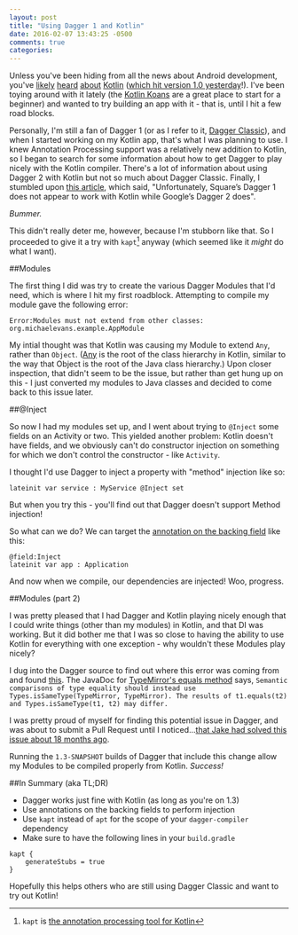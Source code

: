 ```yaml
---
layout: post
title: "Using Dagger 1 and Kotlin"
date: 2016-02-07 13:43:25 -0500
comments: true
categories: 
---
```


Unless you've been hiding from all the news about Android development, you've [likely](https://medium.com/@CodingDoug/kotlin-android-a-brass-tacks-experiment-part-1-3e5028491bcc#.15w4ypfer) [heard](http://antonioleiva.com/kotlin-awesome-tricks-for-android/) [about](http://vishnurajeevan.com/2016/02/13/Using-Kotlin-Extensions-for-Rx-ifying/) [Kotlin](https://realm.io/news/oredev-jake-wharton-kotlin-advancing-android-dev/) ([which hit version 1.0 yesterday](https://blog.jetbrains.com/kotlin/2016/02/kotlin-1-0-released-pragmatic-language-for-jvm-and-android/)!). I've been toying around with it lately (the [Kotlin Koans](https://kotlinlang.org/docs/tutorials/koans.html) are a great place to start for a beginner) and wanted to try building an app with it - that is, until I hit a few road blocks.

<!-- more -->

Personally, I'm still a fan of Dagger 1 (or as I refer to it, [Dagger Classic](https://en.wikipedia.org/wiki/New_Coke#New_Coke_after_Coke_Classic)), and when I started working on my Kotlin app, that's what I was planning to use. I knew Annotation Processing support was a relatively new addition to Kotlin, so I began to search for some information about how to get Dagger to play nicely with the Kotlin compiler. There's a lot of information about using Dagger 2 with Kotlin but not so much about Dagger Classic. Finally, I stumbled upon [this article](http://www.beyondtechnicallycorrect.com/2015/12/30/android-kotlin-dagger/), which said, "Unfortunately, Square’s Dagger 1 does not appear to work with Kotlin while Google’s Dagger 2 does".

*Bummer.*

This didn't really deter me, however, because I'm stubborn like that. So I proceeded to give it a try with `kapt`[^1] anyway (which seemed like it _might_ do what I want).

##Modules

The first thing I did was try to create the various Dagger Modules that I'd need, which is where I hit my first roadblock. Attempting to compile my module gave the following error:

```
Error:Modules must not extend from other classes: org.michaelevans.example.AppModule
```

My intial thought was that Kotlin was causing my Module to extend `Any`, rather than `Object`. ([Any](https://kotlinlang.org/api/latest/jvm/stdlib/kotlin/-any/) is the root of the class hierarchy in Kotlin, similar to the way that Object is the root of the Java class hierarchy.) Upon closer inspection, that didn't seem to be the issue, but rather than get hung up on this - I just converted my modules to Java classes and decided to come back to this issue later.

##@Inject

So now I had my modules set up, and I went about trying to `@Inject` some fields on an Activity or two. This yielded another problem: Kotlin doesn't have fields, and we obviously can't do constructor injection on something for which we don't control the constructor - like `Activity`.

I thought I'd use Dagger to inject a property with "method" injection like so:

`lateinit var service : MyService @Inject set`

But when you try this - you'll find out that Dagger doesn't support Method injection!

So what can we do? We can target the [annotation on the backing field](https://kotlinlang.org/docs/reference/annotations.html#annotation-use-site-targets) like this:

```
@field:Inject
lateinit var app : Application
```

And now when we compile, our dependencies are injected! Woo, progress.

##Modules (part 2)

I was pretty pleased that I had Dagger and Kotlin playing nicely enough that I could write things (other than my modules) in Kotlin, and that DI was working. But it did bother me that I was so close to having the ability to use Kotlin for everything with one exception - why wouldn't these Modules play nicely?

I dug into the Dagger source to find out where this error was coming from and found [this](https://github.com/square/dagger/blob/2f9579c48e887ffa316f329c12c2fa2abbec27b1/compiler/src/main/java/dagger/internal/codegen/ModuleAdapterProcessor.java#L217). The JavaDoc for [TypeMirror's equals method](https://docs.oracle.com/javase/8/docs/api/javax/lang/model/type/TypeMirror.html#equals-java.lang.Object-) says, `Semantic comparisons of type equality should instead use Types.isSameType(TypeMirror, TypeMirror). The results of t1.equals(t2) and Types.isSameType(t1, t2) may differ.`

I was pretty proud of myself for finding this potential issue in Dagger, and was about to submit a Pull Request until I noticed...[that Jake had solved this issue about 18 months ago](https://github.com/square/dagger/commit/61e471df3891cf017755998b83839042f8455c29).

Running the `1.3-SNAPSHOT` builds of Dagger that include this change allow my Modules to be compiled properly from Kotlin. *Success!*

##In Summary (aka TL;DR)

- Dagger works just fine with Kotlin (as long as you're on 1.3)
- Use annotations on the backing fields to perform injection
- Use `kapt` instead of `apt` for the scope of your `dagger-compiler` dependency
- Make sure to have the following lines in your `build.gradle`
```
kapt {
    generateStubs = true
}
``` 

Hopefully this helps others who are still using Dagger Classic and want to try out Kotlin!

[^1]: `kapt` is [the annotation processing tool for Kotlin](http://blog.jetbrains.com/kotlin/2015/06/better-annotation-processing-supporting-stubs-in-kapt/)

